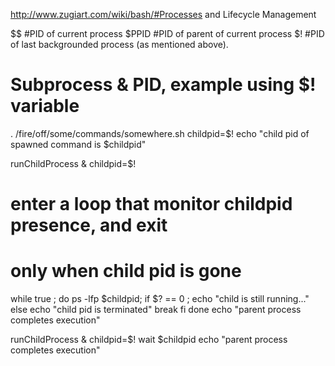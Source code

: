 http://www.zugiart.com/wiki/bash/#Processes and Lifecycle Management


$$        #PID of current process
$PPID     #PID of parent of current process
$!        #PID of last backgrounded process (as mentioned above).
 
# Subprocess & PID, example using $! variable
. /fire/off/some/commands/somewhere.sh
childpid=$!
echo "child pid of spawned command is $childpid"




runChildProcess &
childpid=$!
# enter a loop that monitor childpid presence, and exit
# only when child pid is gone
while  true ; do
	ps -lfp $childpid;
	if  $? == 0 ;
		echo "child is still running..."
	else
		echo "child pid is terminated"
	break
fi
done
echo "parent process completes execution"



runChildProcess &
childpid=$!
wait $childpid
echo "parent process completes execution"

